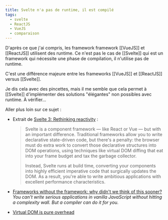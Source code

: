 ```yaml
---
title: Svelte n'a pas de runtime, il est compilé
tags:
  - svelte
  - ReactJS
  - VueJS
  - comparaison
---
```

D'après ce que j'ai compris, les framework framework [[VueJS]] et [[ReactJS]] utilisent des runtime.
Ce n'est pas le cas de [[Svelte]] qui est un framework qui nécessite une phase de compilation, il n'utilise pas de runtime.

C'est une différence majeure entre les frameworks [[VueJS]] et [[ReactJS]] versus [[Svelte]].

Je dis cela avec des pincettes, mais il me semble que cela permet à [[Svelte]] d'implémenter des solutions "élégantes" non possibles avec runtime. À vérifier…

Aller plus loin sur ce sujet :

- Extrait de [Svelte 3: Rethinking reactivity](https://svelte.dev/blog/svelte-3-rethinking-reactivity) :
  > Svelte is a component framework — like React or Vue — but with an important difference. Traditional frameworks allow you to write declarative state-driven code, but there's a penalty: the browser must do extra work to convert those declarative structures into DOM operations, using techniques like virtual DOM diffing that eat into your frame budget and tax the garbage collector.
  >  
  > Instead, Svelte runs at build time, converting your components into highly efficient imperative code that surgically updates the DOM. As a result, you're able to write ambitious applications with excellent performance characteristics.

- [Frameworks without the framework: why didn't we think of this sooner?](https://svelte.dev/blog/frameworks-without-the-framework)
  *You can't write serious applications in vanilla JavaScript without hitting a complexity wall. But a compiler can do it for you.*
  
- [Virtual DOM is pure overhead](https://svelte.dev/blog/virtual-dom-is-pure-overhead)